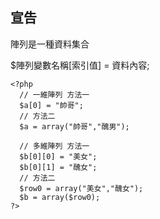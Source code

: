 ## 宣告

陣列是一種資料集合

$陣列變數名稱[索引值] = 資料內容;


```
<?php
  // 一維陣列 方法一   
  $a[0] = "帥哥";
  // 方法二
  $a = array("帥哥","醜男");
  
  // 多維陣列 方法一
  $b[0][0] = "美女";
  $b[0][1] = "醜女";
  // 方法二
  $row0 = array("美女","醜女");
  $b = array($row0);
?>
```
